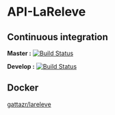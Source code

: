 # API-LaReleve

## Continuous integration
**Master :**
[![Build Status](https://travis-ci.org/ECOM-LaReleve/API-LaReleve.svg?branch=master)](https://travis-ci.org/ECOM-LaReleve/API-LaReleve)

**Develop :**
[![Build Status](https://travis-ci.org/ECOM-LaReleve/API-LaReleve.svg?branch=develop)](https://travis-ci.org/ECOM-LaReleve/API-LaReleve)

## Docker
[gattazr/lareleve](https://hub.docker.com/r/gattazr/lareleve/)

